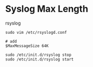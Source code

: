 # Syslog Max Length

rsyslog
```
sudo vim /etc/rsyslogd.conf

# add
$MaxMessageSize 64K

sudo /etc/init.d/rsyslog stop
sudo /etc/init.d/rsyslog start
```
